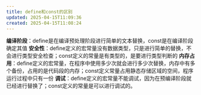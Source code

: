 ```yaml
---
title: define和const的区别
updated: 2025-04-15T11:09:36
created: 2025-04-15T11:08:24
---
```


**编译阶段**：define是在编译预处理阶段进行简单的文本替换，const是在编译阶段确定其值
**安全性**：define定义的宏常量没有数据类型，只是进行简单的替换，不会进行类型安全检查；const定义的常量是有类型的，是要进行类型判断的
**内存占用**：define定义的宏常量，在程序中使用多少次就会进行多少次替换，内存中有多个备份，占用的是代码段的内存；const定义常量占用静态存储区域的空间，程序运行过程中只有一份
**调试**：define定义的宏常量不能调试，因为在预编译阶段就已经进行替换了；const定义的常量是可以进行调试的。

